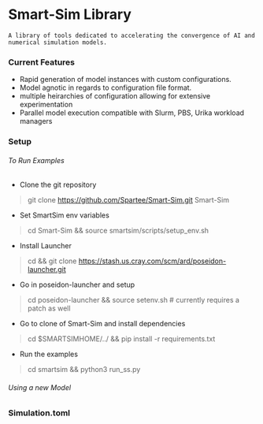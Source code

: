 # Smart-Sim Library

    A library of tools dedicated to accelerating the convergence of AI and numerical simulation models.
    
    
### Current Features

   - Rapid generation of model instances with custom configurations.
   - Model agnotic in regards to configuration file format.
   - multiple heirarchies of configuration allowing for extensive experimentation
   - Parallel model execution compatible with Slurm, PBS, Urika workload managers
   
### Setup

###### To Run Examples

   - Clone the git repository
   > git clone https://github.com/Spartee/Smart-Sim.git Smart-Sim
   - Set SmartSim env variables
   > cd Smart-Sim && source smartsim/scripts/setup_env.sh
   - Install Launcher
   > cd && git clone https://stash.us.cray.com/scm/ard/poseidon-launcher.git
   - Go in poseidon-launcher and setup
   > cd poseidon-launcher && source setenv.sh   # currently requires a patch as well
   - Go to clone of Smart-Sim and install dependencies
   > cd $SMARTSIMHOME/../ && pip install -r requirements.txt
   - Run the examples
   > cd smartsim && python3 run_ss.py
   

###### Using a new Model

### Simulation.toml

   
